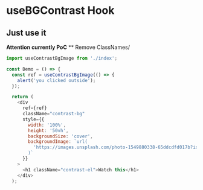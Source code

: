 # useBGContrast Hook

## Just use it

**Attention currently PoC**
\*\* Remove ClassNames/

```javascript
import useContrastBgImage from './index';

const Demo = () => {
  const ref = useContrastBgImage(() => {
    alert('you clicked outside');
  });

  return (
    <div
      ref={ref}
      className="contrast-bg"
      style={{
        width: '100%',
        height: '50vh',
        backgroundSize: 'cover',
        backgroundImage: `url(
          'https://images.unsplash.com/photo-1549880338-65ddcdfd017b?ixlib=rb-1.2.1&auto=format&fit=crop&w=2850&q=80'
        )`
      }}
    >
      <h1 className="contrast-el">Watch this</h1>
    </div>
  );
```
